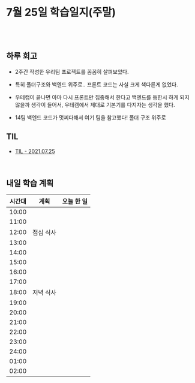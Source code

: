 # 7월 25일 학습일지(주말)

<br/>
<br/>

## 하루 회고

- 2주간 작성한 우리팀 프로젝트를 꼼꼼히 살펴보았다.

- 특히 폴더구조와 백엔드 위주로.. 프론트 코드는 사실 크게 색다른게 없었다.

- 우테캠이 끝나면 아마 다시 프론트만 집중해서 한다고 백엔드를 등한시 하게 되지 않을까 생각이 들어서, 우테캠에서 제대로 기본기를 다지자는 생각을 했다.

- 14팀 백엔드 코드가 멋찌다해서 여기 팀을 참고했다! 폴더 구조 위주로

## TIL

- [TIL - 2021.07.25](https://velog.io/@jjuny546/TIL-2021.07.25)

<br/>

## 내일 학습 계획

| 시간대 | 계획      | 오늘 한 일 |
| ------ | --------- | ---------- |
| 10:00  |           |            |
| 11:00  |           |            |
| 12:00  | 점심 식사 |            |
| 13:00  |           |            |
| 14:00  |           |            |
| 15:00  |           |            |
| 16:00  |           |            |
| 17:00  |           |            |
| 18:00  | 저녁 식사 |            |
| 19:00  |           |            |
| 20:00  |           |            |
| 21:00  |           |            |
| 22:00  |           |            |
| 23:00  |           |            |
| 24:00  |           |            |
| 01:00  |           |            |
| 02:00  |           |            |
